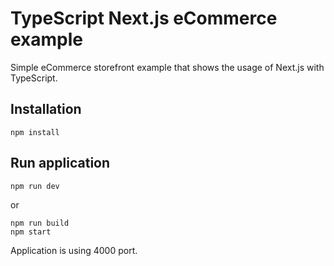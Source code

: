 # TypeScript Next.js eCommerce example

Simple eCommerce storefront example that shows the usage of Next.js with TypeScript.

## Installation
```
npm install
```

## Run application

```
npm run dev
```
or
```
npm run build
npm start
```

Application is using 4000 port.
